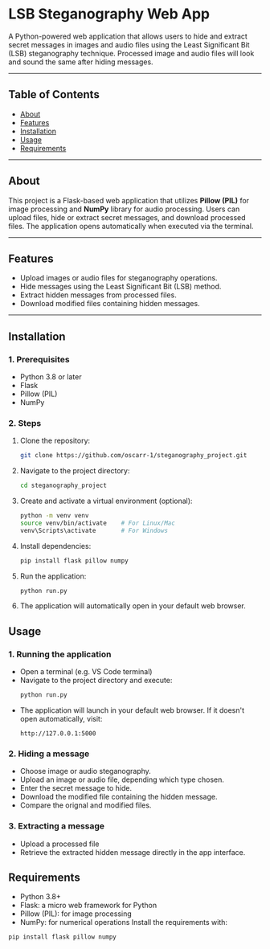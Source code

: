 # **LSB Steganography Web App**

A Python-powered web application that allows users to hide and extract secret messages in images and audio files using the Least Significant Bit (LSB) steganography technique. Processed image and audio files will look and sound the same after hiding messages.

---

## **Table of Contents**
- [About](#about)
- [Features](#features)
- [Installation](#installation)
- [Usage](#usage)
- [Requirements](#requirements)

---

## **About**

This project is a Flask-based web application that utilizes **Pillow (PIL)** for image processing and **NumPy** library for audio processing. Users can upload files, hide or extract secret messages, and download processed files. The application opens automatically when executed via the terminal.

---

## **Features**

- Upload images or audio files for steganography operations.
- Hide messages using the Least Significant Bit (LSB) method.
- Extract hidden messages from processed files.
- Download modified files containing hidden messages.

---

## **Installation**

### **1. Prerequisites**
- Python 3.8 or later
- Flask
- Pillow (PIL)
- NumPy

### **2. Steps**
1. Clone the repository:
   ```bash
   git clone https://github.com/oscarr-1/steganography_project.git
2. Navigate to the project directory:
   ```bash
   cd steganography_project
3. Create and activate a virtual environment (optional):
   ```bash
   python -m venv venv
   source venv/bin/activate    # For Linux/Mac
   venv\Scripts\activate       # For Windows
4. Install dependencies:
   ```bash
   pip install flask pillow numpy
5. Run the application:
   ```bash
   python run.py
6. The application will automatically open in your default web browser.

## **Usage**
### 1. Running the application
   - Open a terminal (e.g. VS Code terminal)
   - Navigate to the project directory and execute:
     ```bash
     python run.py
   - The application will launch in your default web browser. If it doesn't open automatically, visit:
     ```arduino
     http://127.0.0.1:5000
### 2. Hiding a message
   - Choose image or audio steganography.
   - Upload an image or audio file, depending which type chosen.
   - Enter the secret message to hide.
   - Download the modified file containing the hidden message.
   - Compare the orignal and modified files.
### 3. Extracting a message
   - Upload a processed file
   - Retrieve the extracted hidden message directly in the app interface.

## **Requirements**
- Python 3.8+
- Flask: a micro web framework for Python
- Pillow (PIL): for image processing
- NumPy: for numerical operations
Install the requirements with:
```bash
pip install flask pillow numpy
